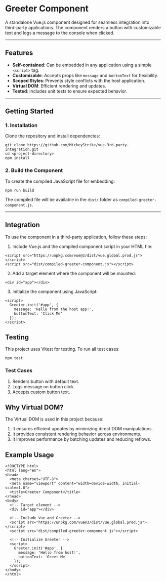 # Greeter Component

A standalone Vue.js component designed for seamless integration into third-party applications. The component renders a button with customizable text and logs a message to the console when clicked.

---

## Features
- **Self-contained**: Can be embedded in any application using a simple `<script>` tag.
- **Customizable**: Accepts props like `message` and `buttonText` for flexibility.
- **Scoped Styles**: Prevents style conflicts with the host application.
- **Virtual DOM**: Efficient rendering and updates.
- **Tested**: Includes unit tests to ensure expected behavior.

---

## Getting Started

### 1. Installation
Clone the repository and install dependencies:

```
git clone https://github.com/MickeyStrike/vue-3rd-party-integration.git
cd <project-directory>
npm install
```

### 2. Build the Component
To create the compiled JavaScript file for embedding:

```
npm run build
```

The compiled file will be available in the `dist/` folder as `compiled-greeter-component.js`.

---

## Integration

To use the component in a third-party application, follow these steps:

1. Include Vue.js and the compiled component script in your HTML file:
```
<script src="https://unpkg.com/vue@3/dist/vue.global.prod.js"></script>
<script src="dist/compiled-greeter-component.js"></script>
```

2. Add a target element where the component will be mounted:
```
<div id="app"></div>
```

3. Initialize the component using JavaScript:
```
<script>
  Greeter.init('#app', {
    message: 'Hello from the host app!',
    buttonText: 'Click Me'
  });
</script>
```

## Testing
This project uses Vitest for testing. To run all test cases:
```
npm test
```

### Test Cases
1. Renders button with default text.
2. Logs message on button click.
3. Accepts custom button text.

## Why Virtual DOM?
The Virtual DOM is used in this project because:
1. It ensures efficient updates by minimizing direct DOM manipulations.
2. It provides consistent rendering behavior across environments.
3. It improves performance by batching updates and reducing reflows.


## Example Usage
```
<!DOCTYPE html>
<html lang="en">
<head>
  <meta charset="UTF-8">
  <meta name="viewport" content="width=device-width, initial-scale=1.0">
  <title>Greeter Component</title>
</head>
<body>
  <!-- Target element -->
  <div id="app"></div>

  <!-- Include Vue and Greeter -->
  <script src="https://unpkg.com/vue@3/dist/vue.global.prod.js"></script>
  <script src="dist/compiled-greeter-component.js"></script>

  <!-- Initialize Greeter -->
  <script>
    Greeter.init('#app', {
      message: 'Hello from host!',
      buttonText: 'Greet Me'
    });
  </script>
</body>
</html>

```